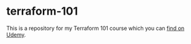 # terraform-101

This is a repository for my Terraform 101 course which you can [find on Udemy](https://bit.ly/2FxYNil). 
